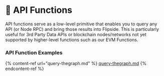 # 🤖 API Functions

API functions serve as a low-level primitive that enables you to query any API (or Node RPC) and bring those results into Flipside. This is particularly useful for 3rd Party Data APIs or blockchain nodes/networks not yet supported by higher-level functions such as our EVM Functions.

### **API Function Examples**

{% content-ref url="query-thegraph.md" %}
[query-thegraph.md](query-thegraph.md)
{% endcontent-ref %}
